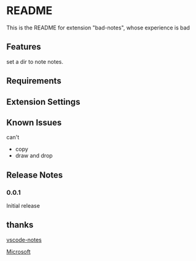 # README

This is the README for extension "bad-notes", whose experience is bad 

## Features

set a dir to note notes.

## Requirements

## Extension Settings

## Known Issues

can't 
- copy
- draw and drop

## Release Notes

### 0.0.1

Initial release 



## thanks

[vscode-notes](https://github.com/dionmunk/vscode-notes)

[Microsoft](https://github.com/microsoft/vscode-extension-samples)